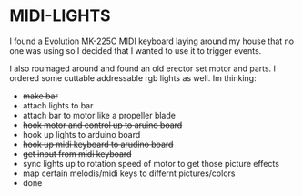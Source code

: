 # MIDI-LIGHTS

I found a Evolution MK-225C MIDI keyboard laying around my house that no one was using so 
I decided that I wanted to use it to trigger events.  

I also roumaged around and found an old erector set motor and parts. I ordered 
some cuttable addressable rgb lights as well. Im thinking: 

+ ~~make bar~~
+ attach lights to bar
+ attach bar to motor like a propeller blade
+ ~~hook motor and control up to aruino board~~
+ hook up lights to arduino board
+ ~~hook up midi keyboard to arudino board~~
+ ~~get input from midi keyboard~~
+ sync lights up to rotation speed of motor to get those picture effects
+ map certain melodis/midi keys to differnt pictures/colors
+ done
